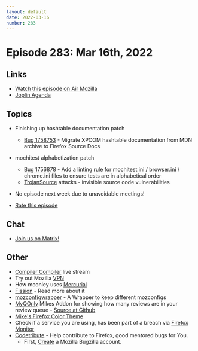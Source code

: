 ```yaml
---
layout: default
date: 2022-03-16
number: 283
---
```


# Episode 283: Mar 16th, 2022

## Links
* [Watch this episode on Air Mozilla](https://mzl.la/joy-of-coding-2022-03-16)
* [Joplin Agenda](https://mikeconley.ca/joc/agendas/Episode-0283.html)

## Topics
* Finishing up hashtable documentation patch
  - [Bug 1758753](https://bugzilla.mozilla.org/show_bug.cgi?id=1758753) - Migrate XPCOM hashtable documentation from MDN archive to Firefox Source Docs
* mochitest alphabetization patch
  - [Bug 1756878](https://bugzilla.mozilla.org/show_bug.cgi?id=1756878) - Add a linting rule for mochitest.ini / browser.ini / chrome.ini files to ensure tests are in alphabetical order
  - [TrojanSource](https://trojansource.codes/) attacks - invisible source code vulnerabilities
* No episode next week due to unavoidable meetings!

* [Rate this episode](https://forms.gle/GL7MopooebzVnPtW8)

## Chat
* [Join us on Matrix!](https://matrix.to/#/!enWuAmKDOEEPYejXRk:mozilla.org?via=mozilla.org&via=raim.ist)

## Other
* [Compiler Compiler](https://www.twitch.tv/codehag) live stream
* Try out Mozilla [VPN](https://vpn.mozilla.org/)
* How mconley uses [Mercurial](https://mikeconley.github.io/documents/How_mconley_uses_Mercurial_for_Mozilla_code)
* [Fission](https://firefox-source-docs.mozilla.org/dom/dom/Fission.html) - Read more about it
* [mozconfigwrapper](https://github.com/ahal/mozconfigwrapper) - A Wrapper to keep different mozconfigs
* [MyQOnly](https://addons.mozilla.org/en-US/firefox/addon/myqonly/) Mikes Addon for showing how many reviews are in your review queue - [Source at Github](https://github.com/mikeconley/myqonly)
* [Mike's Firefox Color Theme](https://addons.mozilla.org/en-US/firefox/addon/electricbluegaloo/)
* Check if a service you are using, has been part of a breach via [Firefox Monitor](https://monitor.firefox.com/breaches)
* [Codetribute](https://codetribute.mozilla.org/) - Help contribute to Firefox, good mentored bugs for You.
  - First, [Create](https://bugzilla.mozilla.org/createaccount.cgi) a Mozilla Bugzilla account.

